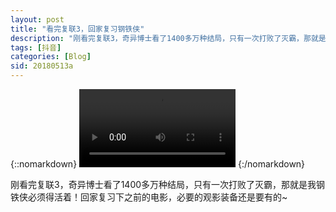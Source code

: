 ```yaml
---
layout: post
title: "看完复联3，回家复习钢铁侠"
description: "刚看完复联3，奇异博士看了1400多万种结局，只有一次打败了灭霸，那就是我钢铁侠必须得活着！回家复习下之前的电影，必要的观影装备还是要有的~"
tags: [抖音]
categories: [Blog]
sid: 20180513a
---
```


{::nomarkdown}
<video width=250 class="my-video" src="http://yorry.cn/video/v0200fbd0000bbrgdg4eae1bqnfupcog.MP4" controls="controls">您的浏览器不支持 video 标签。</video>
{:/nomarkdown}

刚看完复联3，奇异博士看了1400多万种结局，只有一次打败了灭霸，那就是我钢铁侠必须得活着！回家复习下之前的电影，必要的观影装备还是要有的~